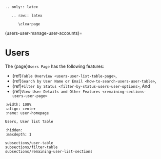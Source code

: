 ```{eval-rst}
.. only:: latex

   .. raw:: latex

      \clearpage
```

(users-user-manage-user-accounts)=
# Users

The {page}`Users Page` has the following features:

- {ref}`Table Overview <users-user-list-table-page>`,
- {ref}`Search by User Name or Email <how-to-search-users-user-table>`,
- {ref}`Filter by Status <filter-by-status-users-user-options>`, And
- {ref}`View User Details and Other Features <remaining-sections-users-user-page>`


```{lazyfigure} ../../_static/solo_app/User/Users/user-user-homepage.webp
:width: 100%
:align: center
:name: user-homepage

Users, User list Table
```


```{toctree} 
:hidden:
:maxdepth: 1

subsections/user-table
subsections/filter-table
subsections/remaining-user-list-sections
```

```{include} subsections/filter-table.md
```